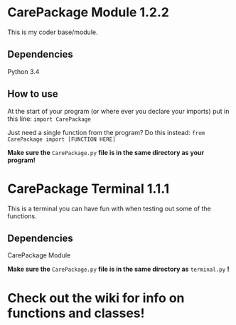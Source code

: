 # CarePackage Module 1.2.2
This is my coder base/module.

## Dependencies
Python 3.4

## How to use
At the start of your program (or where ever you declare your imports) put in this line: `import CarePackage`

Just need a single function from the program? Do this instead: `from CarePackage import [FUNCTION HERE]`

**Make sure the** `CarePackage.py` **file is in the same directory as your program!**

# CarePackage Terminal 1.1.1
This is a terminal you can have fun with when testing out some of the functions.

## Dependencies
CarePackage Module

**Make sure the** `CarePackage.py` **file is in the same directory as** `terminal.py` **!**

# Check out the wiki for info on functions and classes!

